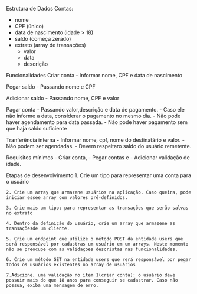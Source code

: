 Estrutura de Dados 
Contas:
- nome 
- CPF (único)
- data de nascimento (idade > 18)
- saldo (começa zerado)
- extrato (array de transações)
    - valor
    - data
    - descrição

Funcionalidades
Criar conta 
    - Informar nome, CPF e data de nascimento

Pegar saldo 
    - Passando nome e CPF

Adicionar saldo
    - Passando nome, CPF e valor

Pagar conta
    - Passando valor,descrição e data de pagamento.
    - Caso ele não informe a data, considerar o pagamento no mesmo dia.
    - Não pode haver agendamento para data passada.
    - Não pode haver pagamento sem que haja saldo suficiente

Tranferência interna
    - Informar nome, cpf, nome do destinatário e valor.
    - Não podem ser agendadas.
    - Devem respeitaro saldo do usuário remetente. 

Requisitos mínimos
    - Criar conta,
    - Pegar contas e 
    - Adicionar validação de idade.

Etapas de desenvolvimento 
    1. Crie um tipo para representar uma conta para o usuário

    2. Crie um array que armazene usuários na aplicação. Caso queira, pode iniciar essee array com valores pré-definidos.

    3. Crie mais um tipo: para representar as transações que serão salvas no extrato

    4. Dentro da definição do usuário, crie um array que armazene as transaçõesde um cliente.

    5. Crie um endpoint que utilize o método POST da entidade users que será responsável por cadastras um usuário em um arrays. Neste momento não se preocupe com as validaçoes descristas nas funcionalidades.

    6. Crie um método GET na entidade users que rerá responsável por pegar todos os usuários existentes no array de usuários 

    7.Adicione, uma validação no item 1(criar conta): o usuário deve possuir mais do que 18 anos para conseguir se cadastrar. Caso não possua, exiba uma mensagem de erro.
    


